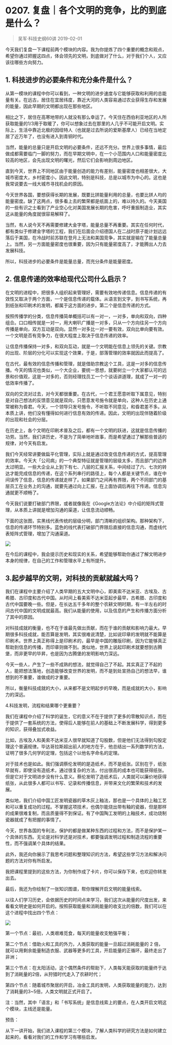 # 0207. 复盘｜各个文明的竞争，比的到底是什么？
> 吴军·科技史纲60讲
2019-02-01

今天我们复盘一下课程前两个模块的内容。我为你提炼了四个重要的概念和观点，希望你通过把握这四点，体会领先的文明，到底做对了什么，对于我们个人，又应该往哪些方向努力。

## 1. 科技进步的必要条件和充分条件是什么？

从第一模块的课程中你可以看到，一种文明的进步速度与它能够获取和利用的总能量有关。在远古，居住在宜居纬度，靠近大河的人类容易通过农业获得生存和发展的能量，因此早期的文明都出现在那些地区。

相比之下，居住在高寒地带的人就没有那么幸运了。今天住在西伯利亚地区的人所获取能量的1/3用于取暖了，你可以想象过去在那里的人几乎不可能开启文明。实际上，生活中靠近北极的因纽特人（也就是过去所说的爱斯基摩人）已经在当地定居了近万年了，也没有进入到青铜时代。

当然，能量的总量只是开启文明的必要条件，还远不充分。世界上很多事情，最后做成都需要临门一脚的努力，而在早期文明中，在一个小范围内人口和能量密度比较高的地区，会先出现文明的曙光，然后它们会影响到周边地区。

直到今天，世界上不同地区由于能量创造的能力有差别，能量密度也相差很大，大城市密度大，乡村密度小，因此文明，特别是科技，总是以城市为中心的。这也是我常说要去一线大城市寻找机会的原因。

今天世界各国，要想获得长期的发展，既要比拼能量利用的总量，也要比拼人均的能量密度。缺了这两点，很多看上去的繁荣都是纸面上的，难以持久的。今天美国的一些有识之士看到了产业空心化对美国发展长期的危害，呼吁重振制造业，其实这从能量的角度就很容易解释了。

当然，有人说今天不再需要修建大金字塔，能量总量不再重要。其实在任何时代，都有类似于修建金字塔的工程，我们在后面会介绍德国人在二战时原子能计划远远落后于美国，在冷战时前苏联在登月上无法和美国竞争，其实就是输在了能量总量上。当然，另一方面能量密度也很重要，因为只有能量密度高了，才能腾出人力去发展科技。

所以，科技进步的必要条件是能量总量，而充分条件是能量密度。

## 2. 信息传递的效率给现代公司什么启示？
在文明的进程中，把很多人组织起来管理好，需要有效地传递信息。信息传递的有效性又取决于两个方面，一个是信息传递的载体。从语言到文字，到书写系统，再到纸张和印刷术的发明，都属于这方面的进步。第二个是信息传递的方式。

按照传播学的分类，信息传播简单概括可以有一对一，一对多，单向和双向，四种组合。口口相传就是一对一，用大喇叭广播是一对多，只从一个方向往另一个方向传播是单向，双方互动是双向。显然一对多比一对一要有效，双向比单向要有效。一个文明是否有竞争力，在很大程度上取决于信息传递的效率。

让信息传播保持一对多，和双向互动，就是一个文明能在信息上领先的关键。宗教的出现、阶层的分化可以实现这个效果，于是，部落管理的效率就因此而提高了。

在古代，最有效的信息传播和管理，就是借助宗教这个工具，这是一对多的信息传播。今天的情况也类似，一个大企业，要统一思想，就要树立一个大家都认可的远景和价值观，这是一对多的，否则经理找员工一个个谈话讲道理，就成了一对一的低效率传播了。

双向的交流对过去，对今天都很重要。在古代，一个君王愿意听取下属意见，特别是对自己想法的反馈意见就是双向，只愿意发号施令就是单向，这种人在历史上通常被称为昏君。今天，一个领导只发号施令，不听取不同意见，和昏君差不多。从本质上讲，他们没有懂得如何进行信息有效的传递。因此，文明的出现伴随着阶级的出现和社会的分层。

在历史上，各个文明在印刷术普及之后，都有一个文明的跃进，这就是信息传播的功劳。当然，我们讲历史，不是为了简单地听故事，而是希望通过了解那些普适的规律，对今天有启发。

我们今天经常讲要做扁平化管理，实际上就是通过改变信息传递的方式，提高管理的效率。今天大「公司病」的一个典型特征就是管理的层级太多，而且部门的边界太过明显。一些大企业从上到下有七、八层的汇报关系，中间经过了六、七次的转达才能完成信息的传递，在这个系列串行的路径上，每个人都是关键节点，谁在中间误传了信息，信息的传递就走样了。如果部门之间再有界限，两个不同部门的基层员工在业务上的沟通，就要先通过向上汇报，在上面协调后再往下传递。信息沟通就更不顺畅了。

今天我们说要打破部门界限，或者就像我在《Google方法论》中介绍的矩阵式管理，从本质上讲就是增加沟通的渠道，让信息流动顺畅。

下面的这张图，实黑线代表传统的层级分明，部门清晰的组织架构。那种架构下，信息的传递环节特别多。蓝色的线代表打破部门界限后直接的信息沟通，而虚线代表矩阵式管理，增加了沟通渠道。

![](https://raw.githubusercontent.com/dalong0514/selfstudy/master/图片链接/吴军/2019011.jpg)

在今后的课程中，我会提示历史和现实的关系，希望能够帮助你通过了解文明进步本身的规律，在自己的工作和管理水平上有所提升。

## 3.起步越早的文明，对科技的贡献就越大吗？
我们在课程中主要介绍了人类早期的五大文明中心，即美索不达米亚、古埃及、古希腊、古印度和古代中国。从时间上看美索不达米亚起步最早，古希腊、古印度和古代中国要晚一些。但是，在长达五千多年的整个农耕文明时期，有一半左右的时间古代中国的文明成就最高。我们从能量的使用，以及信息的产生和传播方面分析了其中的原因。

对科技成就的衡量，也不在于谁最先做出贡献，而在于谁的贡献和影响力最大。早期很多科技成就，能否算是发明，其实很难说清楚，比如说印章的发明就不能算是印刷术。世界上真正称得上是印刷术的，最早是中国的雕版印刷，因为它能够真正帮助到信息的传播，而印章则做不到。类似地，世界上说起印刷术就要想到古腾堡，而非更早的毕昇，也是因为古腾堡的发明影响力深远。

今天一些人，产生了一些不成熟的想法，就觉得自己了不起。其实真正了不起的人，能把想法落地，创造能够改变世界的发明，而不是到处宣扬自己的想法早，谁想到的不重要，谁做成的才重要。

所以，衡量科技成就的大小，从来都不是文明起步的早晚，而是成就的大小，影响力的深远。

4.科技发明，流程和结果哪个更重要？

我们在课程中介绍了科学的诞生，它的意义不在于提供了更多的零散知识点，而在于提供了一套系统的方法，使得后人能够在前人的基础上不断发展科学，得到更多的知识，获得叠加式收益。

比如，古埃及人和美索不达米亚人很早就知道了勾股数，但是他们无法得到勾股定理这个普遍规律。毕达哥拉斯超出前人的地方在于，他总结出一系列数学的方法，证明了很多几何学的定理，包括这个以他名字命名的定理。

对于技术也是如此。我们强调蔡伦发明的是造纸术，而不是纸张。区别在于，纸张早就有，即使没有造纸术，通过很复杂的方法，付出很高的成本也可能获得纸张。但是它对于文明进步没有什么意义。蔡伦发明了造纸术后，人类就可以廉价地获得纸张，从此很多人都可以书写、记录和传播信息，并带来文化的繁荣和技术的发展。

类似地，我们介绍中国工匠发明瓷器的草木灰上釉法，那也是一个具体的上釉工艺和可以重复成功的过程。不掌握这项技术，也偶尔能烧出带有釉的瓷器，但是那样的成果很难复制，而且质量得不到保证。有了中国陶工发明的上釉技术，成功烧制瓷器就成了有把握的事情了。

今天，世界各国的专利法，保护的都是做某种东西的过程和方法，而不是保护某一个具体的东西。无论是对科学还是对技术，都要强调发明过程和制造流程的重要性，而不强调某个具体的结果。

此外，我还向你展示了我思考问题和整理知识的方法，希望这些学习方法和解决问题的方法对你有所启发。

我把课程里提到的这些方法，为你制作成了卡片，你可以保存下来，也欢迎你转发出去。

最后，我还为你绘制了一张知识图谱，帮你理解开启文明的能量线索。

以往人们学习历史，会依据历史的时间点来学习，我们这次从能量的尺度出发，来看看文明史是如何开启的。按照获取能量和消耗能量的收支比的倍数，我们可以在这个进程中找出四个节点：

![](https://raw.githubusercontent.com/dalong0514/selfstudy/master/图片链接/吴军/2019012.jpg)

第一个节点：最初，人类艰难觅食，每天的能量收支勉强平衡；

第二个节点：借助火和工具的外力，人类获取的能量一旦超过消耗能量的 2 倍，就可以用剩余能量制造衣服、武器等更多的工具，开启能量的正循环，最终走出了非洲；

第三个节点：在太阳活动，这个偶然条件的帮助下，人类每天能获取的能量终于达到了消耗量的2倍，从狩猎时代走入了农耕时代；

第四个节点：随着城市聚居的开启，冶金工具的发明，人类获取能量的能力，达到了消耗量的3~5倍，人类文明就正式开启了。

注：当然，其中「语言」和「书写系统」是信息线索上的要点，在人类开启文明这个模块，主线还是能量。

预告：

从下一讲开始，我们进入课程的第三个模块，了解人类科学的研究方法是如何建立起来的，看看对我们的工作和学习有哪些启发。


